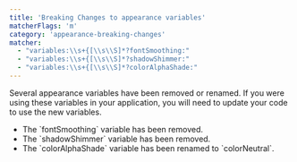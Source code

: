 ```yaml
---
title: 'Breaking Changes to appearance variables'
matcherFlags: 'm'
category: 'appearance-breaking-changes'
matcher:
  - "variables:\\s+{[\\s\\S]*?fontSmoothing:"
  - "variables:\\s+{[\\s\\S]*?shadowShimmer:"
  - "variables:\\s+{[\\s\\S]*?colorAlphaShade:"
---
```


Several appearance variables have been removed or renamed. If you were using these variables in your application, you will need to update your code to use the new variables.

- The \`fontSmoothing\` variable has been removed.
- The \`shadowShimmer\` variable has been removed.
- The \`colorAlphaShade\` variable has been renamed to \`colorNeutral\`.
